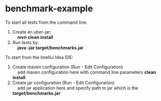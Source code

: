 # benchmark-example

To start all tests from the command line:  
1. Create an uber-jar:  
&nbsp;&nbsp;&nbsp;&nbsp;**mvn clean install**  
2. Run tests by:  
&nbsp;&nbsp;&nbsp;&nbsp;**java -jar target/benchmarks.jar**  

To start from the IntelliJ Idea IDE:  
1. Create maven configuration (Run - Edit Configuration)  
&nbsp;&nbsp;&nbsp;&nbsp;add maven configuration here with command line parameters **clean install**  
2. Create jar configuration (Run - Edit Configuration)  
&nbsp;&nbsp;&nbsp;&nbsp;add jar application here and specify path to jar which is the **target/benchmarks.jar**
